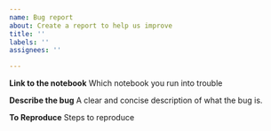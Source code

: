 ```yaml
---
name: Bug report
about: Create a report to help us improve
title: ''
labels: ''
assignees: ''

---
```


**Link to the notebook**
Which notebook you run into trouble

**Describe the bug**
A clear and concise description of what the bug is.

**To Reproduce**
Steps to reproduce
